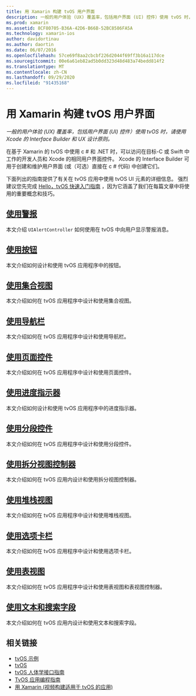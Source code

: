 ```yaml
---
title: 用 Xamarin 构建 tvOS 用户界面
description: 一般的用户体验 (UX) 覆盖率，包括用户界面 (UI) 控件）使用 tvOS 时，请使用 Xcode 的 Interface Builder 和 UX 设计原则。
ms.prod: xamarin
ms.assetid: 8CF80705-B36A-42D6-B66B-52BC8586FA5A
ms.technology: xamarin-ios
author: davidortinau
ms.author: daortin
ms.date: 06/07/2016
ms.openlocfilehash: 57ce69f8aa2cbcbf226d2044f69ff3b16a117dce
ms.sourcegitcommit: 00e6a61eb82ad5b0dd323d48d483a74bedd814f2
ms.translationtype: MT
ms.contentlocale: zh-CN
ms.lasthandoff: 09/29/2020
ms.locfileid: "91435168"
---
```

# <a name="building-tvos-user-interfaces-with-xamarin"></a>用 Xamarin 构建 tvOS 用户界面

_一般的用户体验 (UX) 覆盖率，包括用户界面 (UI) 控件）使用 tvOS 时，请使用 Xcode 的 Interface Builder 和 UX 设计原则。_

在基于 Xamarin 的 tvOS 中使用 c # 和 .NET 时，可以访问在目标-C 或 Swift 中工作的开发人员和 Xcode 的相同用户界面控件。 Xcode 的 Interface Builder 可用于创建和维护用户界面 (或（可选）直接在 c # 代码) 中创建它们。

下面列出的指南提供了有关在 tvOS 应用中使用 tvOS UI 元素的详细信息。 强烈建议您先完成 [Hello，tvOS 快速入门指南](~/ios/tvos/get-started/hello-tvos.md) ，因为它涵盖了我们在每篇文章中将使用的重要概念和技巧。

## <a name="working-with-alerts"></a>[使用警报](~/ios/tvos/user-interface/alerts.md)

本文介绍 `UIAlertController` 如何使用在 tvOS 中向用户显示警报消息。

## <a name="working-with-buttons"></a>[使用按钮](~/ios/tvos/user-interface/buttons.md)

本文介绍如何设计和使用 tvOS 应用程序中的按钮。

## <a name="working-with-collection-views"></a>[使用集合视图](~/ios/tvos/user-interface/collection-views.md)

本文介绍如何在 tvOS 应用程序中设计和使用集合视图。

## <a name="working-with-navigation-bars"></a>[使用导航栏](~/ios/tvos/user-interface/navigation-bars.md)

本文介绍如何在 tvOS 应用程序中设计和使用导航栏。

## <a name="working-with-page-controls"></a>[使用页面控件](~/ios/tvos/user-interface/page-controls.md)

本文介绍如何在 tvOS 应用程序中设计和使用页面控件。

## <a name="working-with-progress-indicators"></a>[使用进度指示器](~/ios/tvos/user-interface/progress-indicators.md)

本文介绍如何设计和使用 tvOS 应用程序中的进度指示器。

## <a name="working-with-segmented-controls"></a>[使用分段控件](~/ios/tvos/user-interface/segmented-controls.md)

本文介绍如何在 tvOS 应用程序中设计和使用分段控件。

## <a name="working-with-split-view-controllers"></a>[使用拆分视图控制器](~/ios/tvos/user-interface/split-views.md)

本文介绍如何在 tvOS 应用内设计和使用拆分视图控制器。

## <a name="working-with-stack-views"></a>[使用堆栈视图](~/ios/tvos/user-interface/stacked-views.md)

本文介绍如何在 tvOS 应用程序中设计和使用堆栈视图。

## <a name="working-with-tab-bars"></a>[使用选项卡栏](~/ios/tvos/user-interface/tab-bars.md)

本文介绍如何在 tvOS 应用程序中设计和使用选项卡栏。

## <a name="working-with-table-views"></a>[使用表视图](~/ios/tvos/user-interface/table-views.md)

本文介绍如何在 tvOS 应用程序中设计和使用表视图和表视图控制器。

## <a name="working-with-text-and-search-fields"></a>[使用文本和搜索字段](~/ios/tvos/user-interface/text-fields-and-search.md)

本文介绍如何在 tvOS 应用内设计和使用文本和搜索字段。

## <a name="related-links"></a>相关链接

- [tvOS 示例](/samples/browse/?products=xamarin&term=Xamarin.iOS%2btvOS)
- [tvOS](https://developer.apple.com/tvos/)
- [tvOS 人体学接口指南](https://developer.apple.com/tvos/human-interface-guidelines/)
- [TvOS 应用编程指南](https://developer.apple.com/library/prerelease/tvos/documentation/General/Conceptual/AppleTV_PG/)
- [用 Xamarin (视频构建适用于 tvOS 的应用) ](https://university.xamarin.com/lightninglectures/tvos-with-xamarin)